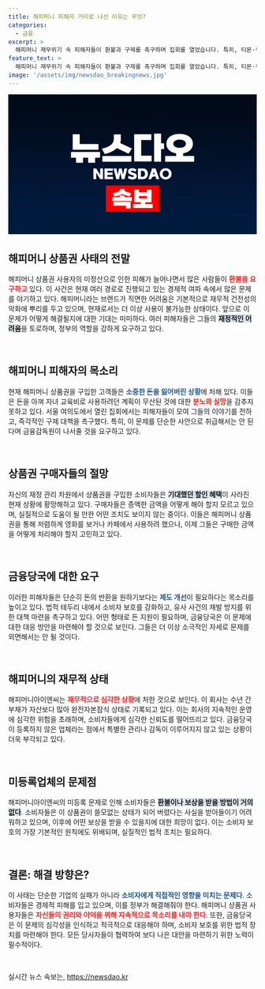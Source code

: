 ```yaml
---
title: 해피머니 피해자 거리로 나선 이유는 무엇?
categories:
  - 금융
excerpt: >
  해피머니 재무위기 속 피해자들이 환불과 구제를 촉구하며 집회를 열었습니다. 특히, 티몬·위메프 사태로 상품권 사용이 정지된 상황에서 소비자들의 불만이 고조되고 있습니다. 금융당국의 관리 부재도 논란을 가중시키고 있습니다.
feature_text: >
  해피머니 재무위기 속 피해자들이 환불과 구제를 촉구하며 집회를 열었습니다. 특히, 티몬·위메프 사태로 상품권 사용이 정지된 상황에서 소비자들의 불만이 고조되고 있습니다. 금융당국의 관리 부재도 논란을 가중시키고 있습니다.
image: '/assets/img/newsdao_breakingnews.jpg'
---
```


<p><img src="/assets/img/newsdao_breakingnews.jpg" alt="bookingtag 속보" /></p>

<h2 data-ke-size="size26">해피머니 상품권 사태의 전말</h2>

<p data-ke-size="size16">해피머니 상품권 사용자의 미정산으로 인한 피해가 늘어나면서 많은 사람들이 <b><span style="color: #ee2323;">환불을 요구하고</span></b> 있다. 이 사건은 현재 여러 경로로 진행되고 있는 경제적 여파 속에서 많은 문제를 야기하고 있다. 해피머니라는 브랜드가 직면한 어려움은 기본적으로 재무적 건전성의 악화에 뿌리를 두고 있으며, 현재로서는 더 이상 사용이 불가능한 상태이다. 앞으로 이 문제가 어떻게 해결될지에 대한 기대는 미미하다. 여러 피해자들은 그들의 <b><span style="background-color: #21538527;">재정적인 어려움</span></b>을 토로하며, 정부의 역할을 강하게 요구하고 있다.</p>

<p data-ke-size="size16">&nbsp;</p>

<h2 data-ke-size="size26">해피머니 피해자의 목소리</h2>

<p data-ke-size="size16">현재 해피머니 상품권을 구입한 고객들은 <b><span style="color: #1a5490;">소중한 돈을 잃어버린 상황</span></b>에 처해 있다. 이들은 돈을 아껴 자녀 교육비로 사용하려던 계획이 무산된 것에 대한 <b><span style="color: #ee2323;">분노와 실망</span></b>을 감추지 못하고 있다. 서울 여의도에서 열린 집회에서는 피해자들이 모여 그들의 이야기를 전하고, 즉각적인 구제 대책을 촉구했다. 특히, 이 문제를 단순한 사안으로 취급해서는 안 된다며 금융감독원이 나서줄 것을 요구하고 있다.</p>

<p data-ke-size="size16">&nbsp;</p>

<h2 data-ke-size="size26">상품권 구매자들의 절망</h2>

<p data-ke-size="size16">자신의 재정 관리 차원에서 상품권을 구입한 소비자들은 <b><span style="background-color: #21538527;">기대했던 할인 혜택</span></b>이 사라진 현재 상황에 황망해하고 있다. 구매자들은 증액한 금액을 어떻게 해야 할지 모르고 있으며, 실질적으로 도움이 될 만한 어떤 조치도 보이지 않는 중이다. 이들은 해피머니 상품권을 통해 저렴하게 영화를 보거나 카페에서 사용하려 했으나, 이제 그들은 구매한 금액을 어떻게 처리해야 할지 고민하고 있다.</p>

<p data-ke-size="size16">&nbsp;</p>

<h2 data-ke-size="size26">금융당국에 대한 요구</h2>

<p data-ke-size="size16">이러한 피해자들은 단순히 돈의 반환을 원하기보다는 <b><span style="color: #1a5490;">제도 개선</span></b>이 필요하다는 목소리를 높이고 있다. 법적 테두리 내에서 소비자 보호를 강화하고, 유사 사건의 재발 방지를 위한 대책 마련을 촉구하고 있다. 어떤 형태로 든 지원이 필요하며, 금융당국은 이 문제에 대한 대응 방안을 마련해야 할 것으로 보인다. 그들은 더 이상 소극적인 자세로 문제를 외면해서는 안 될 것이다.</p>

<p data-ke-size="size16">&nbsp;</p>

<h2 data-ke-size="size26">해피머니의 재무적 상태</h2>

<p data-ke-size="size16">해피머니아이엔씨는 <b><span style="color: #ee2323;">재무적으로 심각한 상황</span></b>에 처한 것으로 보인다. 이 회사는 수년 간 부채가 자산보다 많아 완전자본잠식 상태로 기록되고 있다. 이는 회사의 지속적인 운영에 심각한 위험을 초래하며, 소비자들에게 심각한 신뢰도를 떨어뜨리고 있다. 금융당국이 등록하지 않은 업체라는 점에서 특별한 관리나 감독이 이루어지지 않고 있는 상황이 더욱 부각되고 있다.</p>

<p data-ke-size="size16">&nbsp;</p>

<h2 data-ke-size="size26">미등록업체의 문제점</h2>

<p data-ke-size="size16">해피머니아이엔씨의 미등록 문제로 인해 소비자들은 <b><span style="background-color: #21538527;">환불이나 보상을 받을 방법이 거의 없다</span></b>. 소비자들은 이 상품권이 쓸모없는 상태가 되어 버렸다는 사실을 받아들이기 어려워하고 있으며, 이후에 어떤 보상을 받을 수 있을지에 대한 희망이 없다. 이는 소비자 보호의 가장 기본적인 원칙에도 위배되며, 실질적인 법적 조치는 필요하다.</p>

<p data-ke-size="size16">&nbsp;</p>

<h2 data-ke-size="size26">결론: 해결 방향은?</h2>

<p data-ke-size="size16">이 사태는 단순한 기업의 실패가 아니라 <b><span style="color: #1a5490;">소비자에게 직접적인 영향을 미치는 문제다</span></b>. 소비자들은 경제적 피해를 입고 있으며, 이를 정부가 해결해줘야 한다. 해피머니 상품권 사용자들은 <b><span style="color: #ee2323;">자신들의 권리와 이익을 위해 지속적으로 목소리를 내야 한다</span></b>. 또한, 금융당국은 이 문제의 심각성을 인식하고 적극적으로 대응해야 하며, 소비자 보호를 위한 법적 장치를 마련해야 한다. 모든 당사자들이 협력하여 보다 나은 대안을 마련하기 위한 노력이 필수적이다.</p>

<p data-ke-size="size16">&nbsp;</p>
실시간 뉴스 속보는, <a href="https://newsdao.kr" rel="dofollow">https://newsdao.kr</a>


